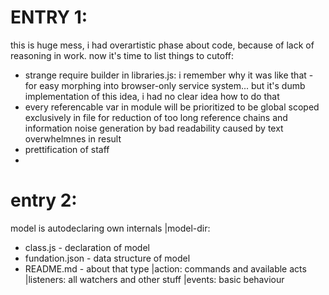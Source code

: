 # ENTRY 1:
this is huge mess, i had overartistic phase about code, because of lack of reasoning in work. now it's time to list things to cutoff:
  - strange require builder in libraries.js: i remember why it was like that - for easy morphing into browser-only service system... but it's dumb implementation of this idea, i had no clear idea how to do that
  - every referencable var in module will be prioritized to be global scoped exclusively in file for reduction of too long reference chains and information noise generation by bad readability caused by text overwhelmnes in result
  - prettification of staff
  -

# entry 2:
model is autodeclaring own internals
|model-dir:
 - class.js - declaration of model
 - fundation.json - data structure of model
 - README.md - about that type
  |action:
    commands and available acts
  |listeners:
    all watchers and other stuff
  |events:
    basic behaviour

